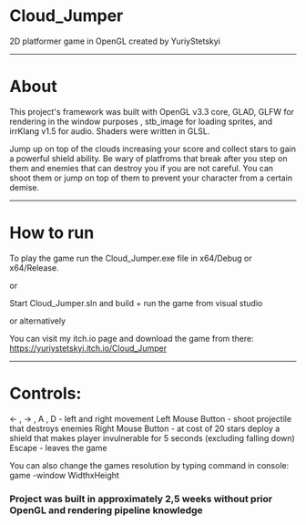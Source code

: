 # Cloud_Jumper

2D platformer game in OpenGL created by YuriyStetskyi

----------------------------------------------------------------------

# About

This project's framework was built with OpenGL v3.3 core, GLAD, GLFW for 
rendering in the window purposes , stb_image for loading sprites, 
and irrKlang v1.5 for audio. Shaders were written in GLSL.

Jump up on top of the clouds increasing your score and collect
stars to gain a powerful shield ability. Be wary of platfroms 
that break after you step on them and enemies that can destroy
you if you are not careful. You can shoot them or jump on top
of them to prevent your character from a certain demise.

----------------------------------------------------------------------

# How to run

To play the game run the Cloud_Jumper.exe file in x64/Debug or x64/Release.

or

Start Cloud_Jumper.sln and build + run the game from visual studio

or alternatively

You can visit my itch.io page and download the game from there:
https://yuriystetskyi.itch.io/Cloud_Jumper

----------------------------------------------------------------------

# Controls:

<- , -> , A , D - left and right movement
Left Mouse Button - shoot projectile that destroys enemies
Right Mouse Button - at cost of 20 stars deploy a shield that
makes player invulnerable for 5 seconds (excluding falling down)
Escape - leaves the game

You can also change the games resolution by typing command in console:
game -window WidthxHeight

### Project was built in approximately 2,5 weeks without prior OpenGL and rendering pipeline knowledge